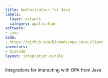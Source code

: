 ```yaml
---
title: Authorization for Java
labels:
  layer: network
  category: application
software:
- java
code:
- https://github.com/Bisnode/opa-java-client
inventors:
- bisnode
layout: integration-single
---
```

Integrations for interacting with OPA from Java
